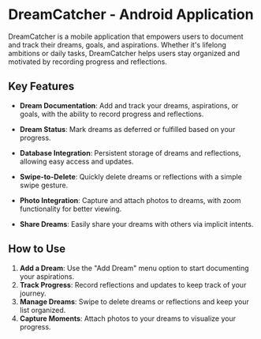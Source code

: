# DreamCatcher - Android Application
DreamCatcher is a mobile application that empowers users to document and track their dreams, goals, and aspirations. Whether it's lifelong ambitions or daily tasks, DreamCatcher helps users stay organized and motivated by recording progress and reflections.

## Key Features
- **Dream Documentation**: Add and track your dreams, aspirations, or goals, with the ability to record progress and reflections.

- **Dream Status**: Mark dreams as deferred or fulfilled based on your progress.

- **Database Integration**: Persistent storage of dreams and reflections, allowing easy access and updates.

- **Swipe-to-Delete**: Quickly delete dreams or reflections with a simple swipe gesture.

- **Photo Integration**: Capture and attach photos to dreams, with zoom functionality for better viewing.

- **Share Dreams**: Easily share your dreams with others via implicit intents.

## How to Use
1. **Add a Dream**: Use the "Add Dream" menu option to start documenting your aspirations.
2. **Track Progress**: Record reflections and updates to keep track of your journey.
3. **Manage Dreams**: Swipe to delete dreams or reflections and keep your list organized.
4. **Capture Moments**: Attach photos to your dreams to visualize your progress.
